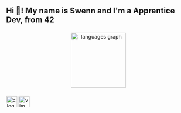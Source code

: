 <h2 align="left">Hi 👋! My name is Swenn and I'm a Apprentice Dev, from 42</h2>

###
<div align="center">
  <img src="https://github-readme-stats.vercel.app/api/top-langs?username=swenn-padawan&locale=en&hide_title=false&layout=compact&card_width=320&langs_count=5&theme=dracula&hide_border=false" height="150" alt="languages graph"  />
</div>



###

<div align="left">
  <img src="https://cdn.jsdelivr.net/gh/devicons/devicon/icons/c/c-original.svg" height="30" alt="c logo"  />

  <img src="https://cdn.jsdelivr.net/gh/devicons/devicon/icons/vim/vim-original.svg" height="30" alt="vim logo"  />
</div>

###
<br clear="both">



###
